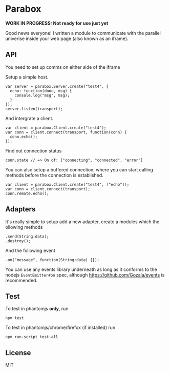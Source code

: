 # Parabox
**WORK IN PROGRESS: Not ready for use just yet**

Good news everyone! I written a module to communicate with the parallel univerise inside your web page (also known as an iframe).


## API
You need to set up comms on either side of the iframe

Setup a simple host.

    var server = parabox.Server.create("test4", {
      echo: function(done, msg) {
        console.log("msg", msg);
      }
    });
    server.listen(transport);

And intergrate a client.

    var client = parabox.Client.create("test4");
    var conn = client.connect(transport, function(conn) {
      conn.echo();
    });

Find out connection status

    conn.state // => On of: ["connecting", "connected", "error"]

You can also setup a buffered connection, where you can start calling methods before the connection is established.

    var client = parabox.Client.create("test4", ["echo"]);
    var conn = client.connect(transport);
    conn.remote.echo();


## Adapters
It's really simple to setup add a new adapter, create a modules which the ollowing methods

    .send(String:data);
    .destroy();

And the following event

    .on("message", function(String:data) {});

You can use any events library underneath as long as it conforms to the nodejs `EventEmitter#on` spec, although <https://github.com/Gozala/events> is recommended.


## Test
To test in phantomjs **only**, run

    npm test

To test in phantomjs/chrome/firefox (if installed) run

    npm run-script test-all


## License
MIT

